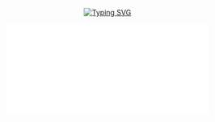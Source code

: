 <p align="center">
  <a href="https://git.io/typing-svg">
    <img src="https://readme-typing-svg.demolab.com?font=Fira+Code&size=22&pause=1000&center=true&vCenter=true&width=435&lines=Hey!+How's+it+going%3F;Anyway%2C+it's+getting+late..+Gn+%3C3" alt="Typing SVG" />
  </a>
</p>

<p align="center">
  <img src="/github-metrics.svg" alt="Metrics" width="400">
</p>
